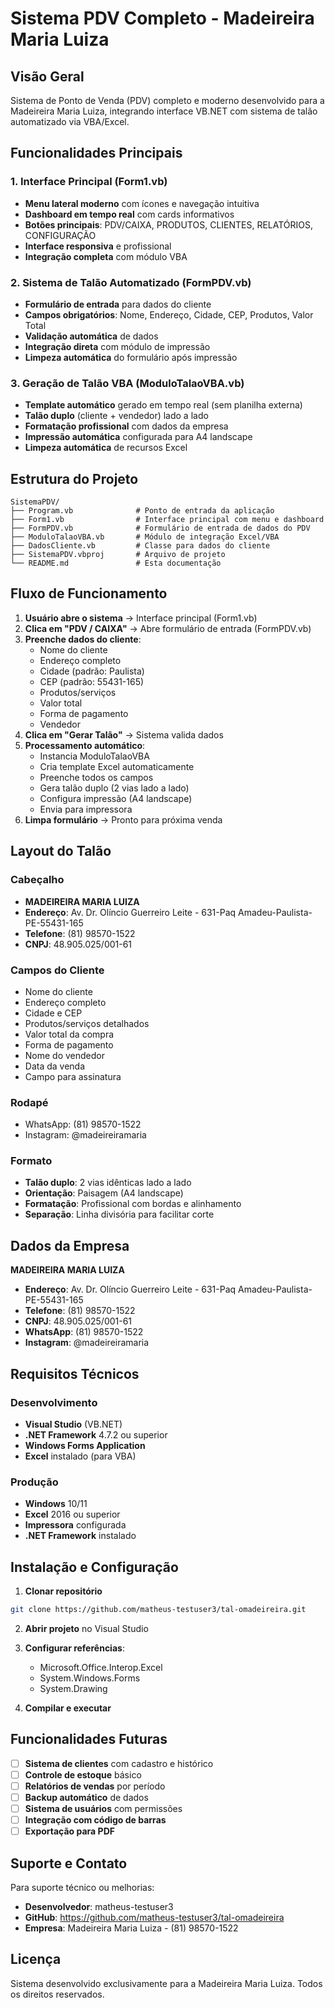 # Sistema PDV Completo - Madeireira Maria Luiza

## Visão Geral
Sistema de Ponto de Venda (PDV) completo e moderno desenvolvido para a Madeireira Maria Luiza, integrando interface VB.NET com sistema de talão automatizado via VBA/Excel.

## Funcionalidades Principais

### 1. Interface Principal (Form1.vb)
- **Menu lateral moderno** com ícones e navegação intuitiva
- **Dashboard em tempo real** com cards informativos
- **Botões principais**: PDV/CAIXA, PRODUTOS, CLIENTES, RELATÓRIOS, CONFIGURAÇÃO
- **Interface responsiva** e profissional
- **Integração completa** com módulo VBA

### 2. Sistema de Talão Automatizado (FormPDV.vb)
- **Formulário de entrada** para dados do cliente
- **Campos obrigatórios**: Nome, Endereço, Cidade, CEP, Produtos, Valor Total
- **Validação automática** de dados
- **Integração direta** com módulo de impressão
- **Limpeza automática** do formulário após impressão

### 3. Geração de Talão VBA (ModuloTalaoVBA.vb)
- **Template automático** gerado em tempo real (sem planilha externa)
- **Talão duplo** (cliente + vendedor) lado a lado
- **Formatação profissional** com dados da empresa
- **Impressão automática** configurada para A4 landscape
- **Limpeza automática** de recursos Excel

## Estrutura do Projeto

```
SistemaPDV/
├── Program.vb              # Ponto de entrada da aplicação
├── Form1.vb                # Interface principal com menu e dashboard
├── FormPDV.vb              # Formulário de entrada de dados do PDV
├── ModuloTalaoVBA.vb       # Módulo de integração Excel/VBA
├── DadosCliente.vb         # Classe para dados do cliente
├── SistemaPDV.vbproj       # Arquivo de projeto
└── README.md               # Esta documentação
```

## Fluxo de Funcionamento

1. **Usuário abre o sistema** → Interface principal (Form1.vb)
2. **Clica em "PDV / CAIXA"** → Abre formulário de entrada (FormPDV.vb)
3. **Preenche dados do cliente**:
   - Nome do cliente
   - Endereço completo
   - Cidade (padrão: Paulista)
   - CEP (padrão: 55431-165)
   - Produtos/serviços
   - Valor total
   - Forma de pagamento
   - Vendedor
4. **Clica em "Gerar Talão"** → Sistema valida dados
5. **Processamento automático**:
   - Instancia ModuloTalaoVBA
   - Cria template Excel automaticamente
   - Preenche todos os campos
   - Gera talão duplo (2 vias lado a lado)
   - Configura impressão (A4 landscape)
   - Envia para impressora
6. **Limpa formulário** → Pronto para próxima venda

## Layout do Talão

### Cabeçalho
- **MADEIREIRA MARIA LUIZA**
- **Endereço**: Av. Dr. Olíncio Guerreiro Leite - 631-Paq Amadeu-Paulista-PE-55431-165
- **Telefone**: (81) 98570-1522
- **CNPJ**: 48.905.025/001-61

### Campos do Cliente
- Nome do cliente
- Endereço completo
- Cidade e CEP
- Produtos/serviços detalhados
- Valor total da compra
- Forma de pagamento
- Nome do vendedor
- Data da venda
- Campo para assinatura

### Rodapé
- WhatsApp: (81) 98570-1522
- Instagram: @madeireiramaria

### Formato
- **Talão duplo**: 2 vias idênticas lado a lado
- **Orientação**: Paisagem (A4 landscape)
- **Formatação**: Profissional com bordas e alinhamento
- **Separação**: Linha divisória para facilitar corte

## Dados da Empresa

**MADEIREIRA MARIA LUIZA**
- **Endereço**: Av. Dr. Olíncio Guerreiro Leite - 631-Paq Amadeu-Paulista-PE-55431-165
- **Telefone**: (81) 98570-1522
- **CNPJ**: 48.905.025/001-61
- **WhatsApp**: (81) 98570-1522
- **Instagram**: @madeireiramaria

## Requisitos Técnicos

### Desenvolvimento
- **Visual Studio** (VB.NET)
- **.NET Framework** 4.7.2 ou superior
- **Windows Forms Application**
- **Excel** instalado (para VBA)

### Produção
- **Windows** 10/11
- **Excel** 2016 ou superior
- **Impressora** configurada
- **.NET Framework** instalado

## Instalação e Configuração

1. **Clonar repositório**
```bash
git clone https://github.com/matheus-testuser3/tal-omadeireira.git
```

2. **Abrir projeto** no Visual Studio

3. **Configurar referências**:
   - Microsoft.Office.Interop.Excel
   - System.Windows.Forms
   - System.Drawing

4. **Compilar e executar**

## Funcionalidades Futuras

- [ ] **Sistema de clientes** com cadastro e histórico
- [ ] **Controle de estoque** básico
- [ ] **Relatórios de vendas** por período
- [ ] **Backup automático** de dados
- [ ] **Sistema de usuários** com permissões
- [ ] **Integração com código de barras**
- [ ] **Exportação para PDF**

## Suporte e Contato

Para suporte técnico ou melhorias:
- **Desenvolvedor**: matheus-testuser3
- **GitHub**: https://github.com/matheus-testuser3/tal-omadeireira
- **Empresa**: Madeireira Maria Luiza - (81) 98570-1522

## Licença

Sistema desenvolvido exclusivamente para a Madeireira Maria Luiza.
Todos os direitos reservados.
